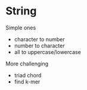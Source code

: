 # String

Simple ones
  * character to number
  * number to character
  * all to uppercase/lowercase

More challenging
  * triad chord
  * find k-mer
